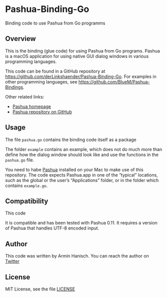 # Pashua-Binding-Go

Binding code to use Pashua from Go programms

## Overview

This is the binding (glue code) for using Pashua from Go programs. Pashua is a macOS application for using native GUI dialog windows in various programming languages.

This code can be found in a GitHub repository at https://github.com/derLinkshaender/Pashua-Binding-Go. For examples in other programming languages, see https://github.com/BlueM/Pashua-Bindings.

Other related links:
* [Pashua homepage](https://www.bluem.net/jump/pashua)
* [Pashua repository on GitHub](https://github.com/BlueM/Pashua)

## Usage

The file `pashua.go` contains the binding code itself as a package

The folder `example` contains an example, which does not do much more 
than define how the dialog window should look like and use the functions in the `pashua.go` file.

You need to habe [Pashua](https://www.bluem.net/jump/pashua) installed on your Mac 
to make use of this repository. 
The code expects Pashua.app in one of the “typical” locations, such as the global or 
the user’s “Applications” folder, or in the folder which contains `example.go`.

## Compatibility

This code 

It is compatible and has been tested with Pashua 0.11. 
It requires a version of Pashua that handles UTF-8 encoded input.


## Author

This code was written by Armin Hanisch. You can reach the author on [Twitter](https://twitter.com/derLinkshaender)


## License

MIT License, see the file [LICENSE](./LICENSE)
